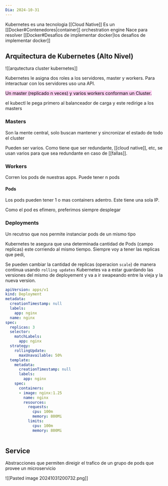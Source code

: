 ```yaml
---
Dia: 2024-10-31
---
```

Kubernetes es una tecnologia [[Cloud Native]]
Es un [[Docker#Contenedores|container]] orchestration engine
Nace para resolver [[Docker#Desafios de implementar docker|los desafios de implementar docker]]

## Arquitectura de Kubernetes (Alto Nivel)
![[arqutectura cluster kubernetes]]

Kubernetes le asigna dos roles a los servidores, master y workers.
Para interactuar con los servidores uso una API.

<mark style="background: #FFB8EBA6;">Un master (replicado n veces) y varios workers conforman un Cluster.</mark>


el kubectl le pega primero al balanceador de carga y este redirige a los masters


### Masters
Son la mente central, solo buscan mantener y sincronizar el estado de todo el cluster

Pueden ser varios. Como tiene que ser redundante, [[cloud native]], etc, se usan varios para que sea redundante en caso de [[fallas]].

### Workers 

Corren los pods de nuestras apps. Puede tener n pods

#### Pods

Los pods pueden tener 1 o mas containers adentro. Este tiene una sola IP.

Como el pod es efimero, preferimos siempre desplegar 

### Deployments 
Un recutrso que nos permite instanciar pods de un mismo tipo 

Kubernetes te asegura que una determinada cantidad de Pods (campo replicas) este corriendo al mismo tiempo. Siempre voy a tener las replicas que pedi, 

Se pueden cambiar la cantidad de replicas (operacion `scale`) de manera continua usando `rolling updates`
Kubernetes va a estar guardando las versiones del mismo de deployement y va a ir swapeando entre la vieja y la nueva version.
```YAML
apiVersion: apps/v1
kind: Deployment
metadata:
  creationTimestamp: null
  labels:
    app: nginx
  name: nginx
spec:
  replicas: 3
  selector:
    matchLabels:
      app: nginx
  strategy:
    rollingUpdate:
      maxUnavailable: 50%
  template:
    metadata:
      creationTimestamp: null
      labels:
        app: nginx
    spec:
      containers:
      - image: nginx:1.25
        name: nginx
        resources:
          requests:
            cpu: 100m
            memory: 800Mi
          limits:
            cpu: 100m
            memory: 800Mi
                            
```




## Service 
Abstracciones que permiten direigir el trafico de un grupo de pods que provee un microservicio

![[Pasted image 20241031200732.png]]
